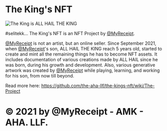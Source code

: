 # The King's NFT

![The King is ALL HAIL THE KING](https://user-images.githubusercontent.com/32818033/137902942-3f1daf84-6085-401d-9694-92562b82c885.jpg)

#selitekk... The King's NFT is an NFT Project by [@MyReceipt](https://linktr.ee/myreceipt).

[@MyReceipt](https://linktr.ee/myreceipt) is not an artist, but an online seller. Since September 2021, when [@MyReceipt](https://linktr.ee/myreceipt)'s son, ALL HAIL THE KING reach 5 years old, started to create and mint all the remaining things he has to become NFT assets. It includes documentation of various creations made by ALL HAIL since he was born, during his growth and development. Also, various generative artwork was created by [@MyReceipt](https://linktr.ee/myreceipt) while playing, learning, and working for his son, from now till beyond.

Read more here:
https://github.com/the-aha-llf/the-kings-nft/wiki/The-Project

# © 2021 by @MyReceipt - AMK - AHA. LLF.
